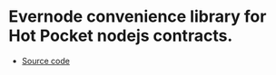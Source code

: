 # Evernode convenience library for Hot Pocket nodejs contracts.

- [Source code](https://github.com/EvernodeXRPL/everpocket-nodejs-contract)

